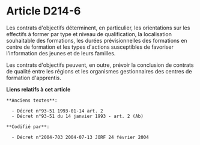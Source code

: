 # Article D214-6

Les contrats d'objectifs déterminent, en particulier, les orientations sur les effectifs à former par type et niveau de
qualification, la localisation souhaitable des formations, les durées prévisionnelles des formations en centre de formation
et les types d'actions susceptibles de favoriser l'information des jeunes et de leurs familles.

Les contrats d'objectifs peuvent, en outre, prévoir la conclusion de contrats de qualité entre les régions et les organismes
gestionnaires des centres de formation d'apprentis.

**Liens relatifs à cet article**

	**Anciens textes**:

	  - Décret n°93-51 1993-01-14 art. 2
	  - Décret n°93-51 du 14 janvier 1993 - art. 2 (Ab)

	**Codifié par**:

	  - Décret n°2004-703 2004-07-13 JORF 24 février 2004
